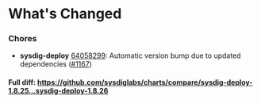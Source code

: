 # What's Changed

### Chores
- **sysdig-deploy** [64058299](https://github.com/sysdiglabs/charts/commit/640582993aaf1b94f4dbd5e3e9e311106f0ef177): Automatic version bump due to updated dependencies ([#1167](https://github.com/sysdiglabs/charts/issues/1167))

#### Full diff: https://github.com/sysdiglabs/charts/compare/sysdig-deploy-1.8.25...sysdig-deploy-1.8.26
